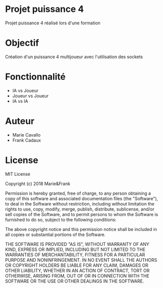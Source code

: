 # Projet puissance 4
Projet puissance 4 réalisé lors d'une formation

# Objectif
Création d'un puissance 4 multijoueur avec l'utilisation des sockets

# Fonctionnalité
- IA vs Joueur
- Joueur vs Joueur
- IA vs IA

# Auteur
- Marie Cavallo
- Frank Cadaux





# License
MIT License

Copyright (c) 2018 Marie&Frank

Permission is hereby granted, free of charge, to any person obtaining a copy
of this software and associated documentation files (the "Software"), to deal
in the Software without restriction, including without limitation the rights
to use, copy, modify, merge, publish, distribute, sublicense, and/or sell
copies of the Software, and to permit persons to whom the Software is
furnished to do so, subject to the following conditions:

The above copyright notice and this permission notice shall be included in all
copies or substantial portions of the Software.

THE SOFTWARE IS PROVIDED "AS IS", WITHOUT WARRANTY OF ANY KIND, EXPRESS OR
IMPLIED, INCLUDING BUT NOT LIMITED TO THE WARRANTIES OF MERCHANTABILITY,
FITNESS FOR A PARTICULAR PURPOSE AND NONINFRINGEMENT. IN NO EVENT SHALL THE
AUTHORS OR COPYRIGHT HOLDERS BE LIABLE FOR ANY CLAIM, DAMAGES OR OTHER
LIABILITY, WHETHER IN AN ACTION OF CONTRACT, TORT OR OTHERWISE, ARISING FROM,
OUT OF OR IN CONNECTION WITH THE SOFTWARE OR THE USE OR OTHER DEALINGS IN THE
SOFTWARE.

